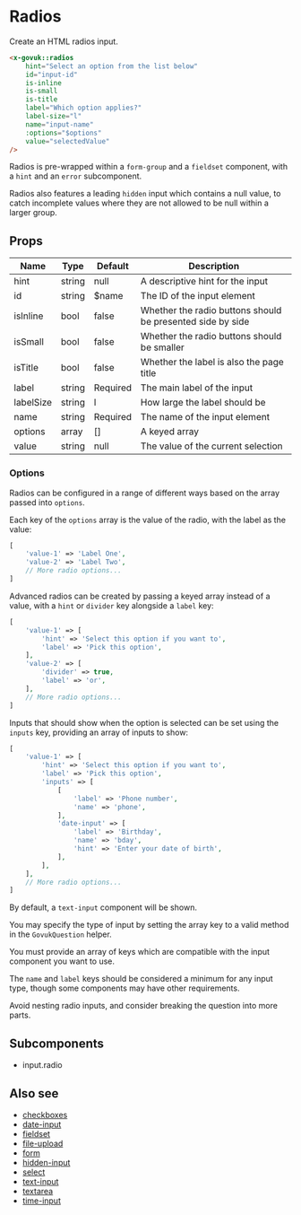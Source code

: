 # Radios

Create an HTML radios input.

```html
<x-govuk::radios
    hint="Select an option from the list below"
    id="input-id"
    is-inline
    is-small
    is-title
    label="Which option applies?"
    label-size="l"
    name="input-name"
    :options="$options"
    value="selectedValue"
/>
```

Radios is pre-wrapped within a `form-group` and a `fieldset` component, with a `hint` and an `error` subcomponent.

Radios also features a leading `hidden` input which contains a null value, to catch incomplete values where they are not allowed to be null within a larger group.

## Props

| Name       | Type   | Default   | Description                                                |
|------------|--------|-----------|------------------------------------------------------------|
| hint       | string | null      | A descriptive hint for the input                           |
| id         | string | $name     | The ID of the input element                                |
| isInline   | bool   | false     | Whether the radio buttons should be presented side by side |
| isSmall    | bool   | false     | Whether the radio buttons should be smaller                |
| isTitle    | bool   | false     | Whether the label is also the page title                   |
| label      | string | Required  | The main label of the input                                |
| labelSize  | string | l         | How large the label should be                              |
| name       | string | Required  | The name of the input element                              |
| options    | array  | []        | A keyed array                                              |
| value      | string | null      | The value of the current selection                         | 

### Options

Radios can be configured in a range of different ways based on the array passed into `options`.

Each key of the `options` array is the value of the radio, with the label as the value:

```php
[
    'value-1' => 'Label One',
    'value-2' => 'Label Two',
    // More radio options...
]
```

Advanced radios can be created by passing a keyed array instead of a value, with a `hint` or `divider` key alongside a `label` key:

```php
[
    'value-1' => [
        'hint' => 'Select this option if you want to',
        'label' => 'Pick this option',
    ],
    'value-2' => [
        'divider' => true,
        'label' => 'or',
    ],
    // More radio options...
]
```

Inputs that should show when the option is selected can be set using the `inputs` key, providing an array of inputs to show:

```php
[
    'value-1' => [
        'hint' => 'Select this option if you want to',
        'label' => 'Pick this option',
        'inputs' => [
            [
                'label' => 'Phone number',
                'name' => 'phone',
            ],
            'date-input' => [
                'label' => 'Birthday',
                'name' => 'bday',
                'hint' => 'Enter your date of birth',
            ],
        ],
    ],
    // More radio options...
]
```

By default, a `text-input` component will be shown.

You may specify the type of input by setting the array key to a valid method in the `GovukQuestion` helper.

You must provide an array of keys which are compatible with the input component you want to use.

The `name` and `label` keys should be considered a minimum for any input type, though some components may have other requirements.

Avoid nesting radio inputs, and consider breaking the question into more parts.

## Subcomponents

* input.radio

## Also see

* [checkboxes](checkboxes.md)
* [date-input](date-input.md)
* [fieldset](fieldset.md)
* [file-upload](file-upload.md)
* [form](form.md)
* [hidden-input](hidden-input.md)
* [select](select.md)
* [text-input](text-input.md)
* [textarea](textarea.md)
* [time-input](time-input.md)
